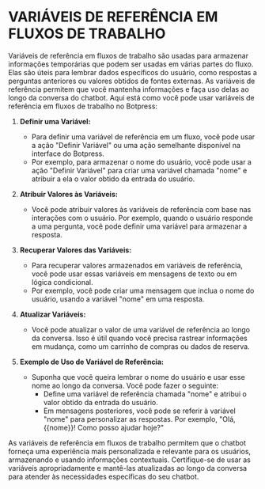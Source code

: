 # VARIÁVEIS DE REFERÊNCIA EM FLUXOS DE TRABALHO
Variáveis de referência em fluxos de trabalho são usadas para armazenar informações temporárias que podem ser usadas em várias partes do fluxo. Elas são úteis para lembrar dados específicos do usuário, como respostas a perguntas anteriores ou valores obtidos de fontes externas. As variáveis de referência permitem que você mantenha informações e faça uso delas ao longo da conversa do chatbot. Aqui está como você pode usar variáveis de referência em fluxos de trabalho no Botpress:

1. **Definir uma Variável:**
   - Para definir uma variável de referência em um fluxo, você pode usar a ação "Definir Variável" ou uma ação semelhante disponível na interface do Botpress.
   - Por exemplo, para armazenar o nome do usuário, você pode usar a ação "Definir Variável" para criar uma variável chamada "nome" e atribuir a ela o valor obtido da entrada do usuário.

2. **Atribuir Valores às Variáveis:**
   - Você pode atribuir valores às variáveis de referência com base nas interações com o usuário. Por exemplo, quando o usuário responde a uma pergunta, você pode definir uma variável para armazenar a resposta.

3. **Recuperar Valores das Variáveis:**
   - Para recuperar valores armazenados em variáveis de referência, você pode usar essas variáveis em mensagens de texto ou em lógica condicional.
   - Por exemplo, você pode criar uma mensagem que inclua o nome do usuário, usando a variável "nome" em uma resposta.

4. **Atualizar Variáveis:**
   - Você pode atualizar o valor de uma variável de referência ao longo da conversa. Isso é útil quando você precisa rastrear informações em mudança, como um carrinho de compras ou dados de reserva.

5. **Exemplo de Uso de Variável de Referência:**
   - Suponha que você queira lembrar o nome do usuário e usar esse nome ao longo da conversa. Você pode fazer o seguinte:
     - Define uma variável de referência chamada "nome" e atribui o valor obtido da entrada do usuário.
     - Em mensagens posteriores, você pode se referir à variável "nome" para personalizar as respostas. Por exemplo, "Olá, {{nome}}! Como posso ajudar hoje?"

As variáveis de referência em fluxos de trabalho permitem que o chatbot forneça uma experiência mais personalizada e relevante para os usuários, armazenando e usando informações contextuais. Certifique-se de usar as variáveis apropriadamente e mantê-las atualizadas ao longo da conversa para atender às necessidades específicas do seu chatbot.